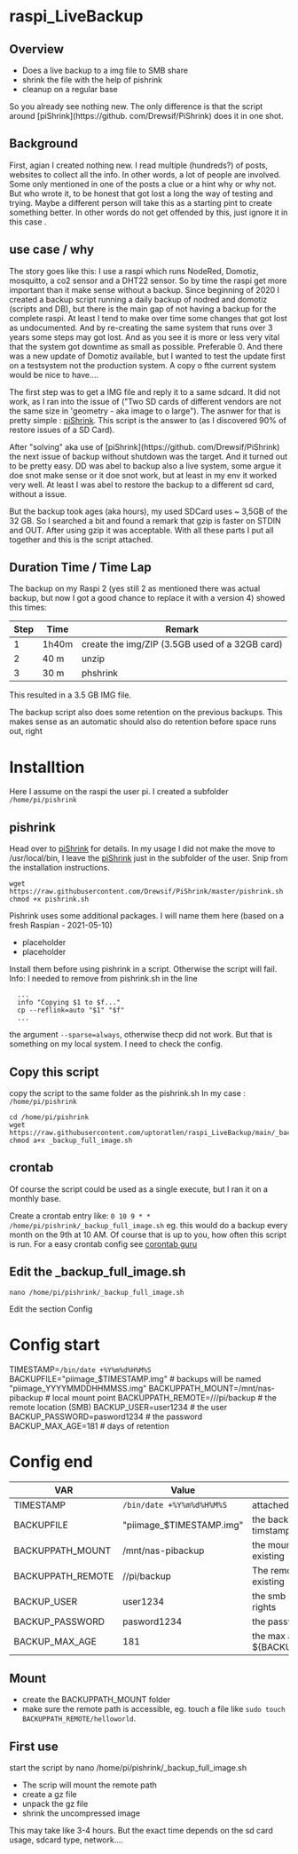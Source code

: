 # raspi_LiveBackup

## Overview
* Does a live backup to a img file to SMB share
* shrink the file with the help of pishrink
* cleanup on a regular base 

So you already see nothing new. The only difference is that the script around [piShrink](https://github.
com/Drewsif/PiShrink) does it in one shot.

## Background
First, agian I created nothing new. I read multiple (hundreds?) of posts, websites to collect all the info. In other 
words, a lot of people are involved. Some only mentioned in one of the posts a clue or a hint  why or 
why not. 
But who wrote it, to be honest that got lost a long the way of testing and trying. 
Maybe a different person will take this as a starting pint to create something better. 
In other words do not get offended by this, just ignore it in this case .

## use case / why 
The story goes like this:
I use a raspi which runs NodeRed, Domotiz, mosquitto, a co2 sensor and a DHT22 sensor. So by time the raspi get more important than it make sense without a backup.
Since beginning of 2020 I created a backup script running a daily backup of nodred and domotiz (scripts and DB), but 
there is the main gap of not having a backup for the complete raspi. At least I tend to make over time some changes that got lost as undocumented. And by re-creating the same system that runs over 3 years some steps may got lost. And as you see it is more or less very vital that the system got downtime as small as possible. Preferable 0.
And there was a new update of Domotiz available, but I wanted to test the update first on a testsystem not the production system. A copy o fthe current system would be nice to have....

The first step was to get a IMG file and reply it to a same sdcard.
It did not work, as I ran into the issue of ("Two SD cards of different vendors are not the same size in 'geometry - aka image to o large"). The asnwer for that is pretty simple : [piShrink](https://github.com/Drewsif/PiShrink). This script is the answer to (as I discovered 90% of restore issues of a SD Card). 

After "solving" aka use of [piShrink](https://github.
com/Drewsif/PiShrink) the next issue of backup without shutdown was the target. And it turned out to be pretty easy. DD was abel to backup also a live system, some argue it doe snot make sense or it doe snot work, but at least in my env it worked very well. At least I was abel to restore the backup to a different sd card, without a issue. 

But the backup took ages (aka hours), my used SDCard uses ~ 3,5GB of the 32 GB. So I searched a bit and found a remark that gzip is faster on STDIN and OUT. After using gzip it was acceptable.
With all these parts I put all together and this is the script attached.

## Duration Time / Time Lap
The backup on my Raspi 2 (yes still 2 as mentioned there was actual backup, but now I got a good chance to replace 
it with a version 4) showed this times:

Step | Time  | Remark
--- | --- | ---
1 | 1h40m | create the img/ZIP (3.5GB used of a 32GB card)
2 | 40 m | unzip 
3 | 30 m | phshrink

This resulted in a 3.5 GB IMG file.

The backup script also does some retention on the previous backups. This makes sense as an automatic should also do 
retention before space runs out, right

# Installtion
Here I assume on the raspi the user pi.
I created a subfolder 
```/home/pi/pishrink```

## pishrink 
Head over to [piShrink](https://github.com/Drewsif/PiShrink) for details.
In my usage I did not make the move to /usr/local/bin, I leave the [piShrink](https://github.com/Drewsif/PiShrink) just in the subfolder of the user.
Snip from the installation instructions.
```
wget https://raw.githubusercontent.com/Drewsif/PiShrink/master/pishrink.sh
chmod +x pishrink.sh
```
Pishrink uses some additional packages. I will name them here (based on a fresh Raspian - 2021-05-10)
* placeholder
* placeholder

Install them before using pishrink in a script. Otherwise the script will fail.
Info:
I needed to remove from pishrink.sh in the line 
```
  ...
  info "Copying $1 to $f..."
  cp --reflink=auto "$1" "$f"
  ...
```
the argument ```--sparse=always```, otherwise thecp did not work. But that is something on my local system. I need to check the config.

## Copy this script
copy the script to the same folder as the pishrink.sh
In my case : ```/home/pi/pishrink```

```
cd /home/pi/pishrink
wget https://raw.githubusercontent.com/uptoratlen/raspi_LiveBackup/main/_backup_full_image.sh
chmod a+x _backup_full_image.sh
```

## crontab 
Of course the script could be used as a single execute, but I ran it on a monthly base.

Create a crontab entry like:
```0 10 9 * * /home/pi/pishrink/_backup_full_image.sh```
eg. this would do a backup every month on the 9th at 10 AM. Of course that is up to you, how often this script is run.
For a easy crontab config see [corontab guru](https://crontab.guru/)

## Edit the _backup_full_image.sh
```
nano /home/pi/pishrink/_backup_full_image.sh
```

Edit the section Config

# Config start
TIMESTAMP=`/bin/date +%Y%m%d%H%M%S`
BACKUPFILE="piimage_$TIMESTAMP.img" # backups will be named "piimage_YYYYMMDDHHMMSS.img"
BACKUPPATH_MOUNT=/mnt/nas-pibackup # local mount point
BACKUPPATH_REMOTE=//<IP OF SERVER>/pi/backup # the remote location (SMB)
BACKUP_USER=user1234 # the user 
BACKUP_PASSWORD=pasword1234 # the password
BACKUP_MAX_AGE=181 # days of retention
# Config end

VAR | Value | Remark
--- | --- | ---
TIMESTAMP | `/bin/date +%Y%m%d%H%M%S` | attached to the filename
BACKUPFILE | "piimage_$TIMESTAMP.img" | the backup filename incl. the timstamp
BACKUPPATH_MOUNT | /mnt/nas-pibackup | the mount point; needs to be existing
BACKUPPATH_REMOTE | /<IP OF SERVER>/pi/backup | The remote SMB share; needs to be existing 
BACKUP_USER | user1234 | the smb user; need of course write rights
BACKUP_PASSWORD | pasword1234 | the password of the smb user 
BACKUP_MAX_AGE | 181 | the max age of the files in ${BACKUPPATH_MOUNT}/piimages/
  

## Mount
* create the BACKUPPATH_MOUNT folder
* make sure the remote path is accessible, eg. touch a file like ```sudo touch BACKUPPATH_REMOTE/helloworld```.

## First use
start the script by nano /home/pi/pishrink/_backup_full_image.sh
* The scrip will mount the remote path
* create a gz file
* unpack the gz file
* shrink the uncompressed image

This may take like 3-4 hours. But the exact time depends on the sd card usage, sdcard type, network....








